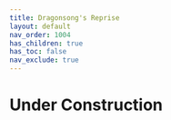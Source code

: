 ```yaml
---
title: Dragonsong's Reprise
layout: default
nav_order: 1004
has_children: true
has_toc: false
nav_exclude: true
---
```


# Under Construction
